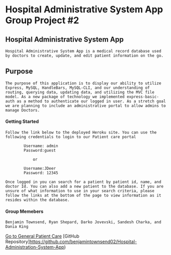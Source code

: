 # Hospital Administrative System App Group Project #2

## Hospital Administrative System App

    Hospital Administrative System App is a medical record database used by doctors to create, update, and edit patient information on the go.

## Purpose

    The purpose of this application is to display our ability to utilize Express, MySQL, HandleBars, MySQL-CLI, and our understanding of routing, querying data, updating data, and utilizing the MVC file model. As a new package of technology we implemented express-basic-auth as a method to authenticate our logged in user. As a stretch goal we are planning to include an administrative portal to allow admins to manage Doctors.  

#### Getting Started

    Follow the link below to the deployed Heroku site. You can use the following credentials to login to our Patient care portal

            Username: admin
            Password:guest

                or

            Username:JDeer
            Password: 12345

    Once logged in you can search for a patient by patient id, name, and doctor Id. You can also add a new patient to the database. If you are unsure of what information to use in your search criteria, please follow the links at the bottom of the page to view information as it resides within the database.


#### Group Memebers
    Benjamin Townsend, Ryan Shepard, Darko Jovevski, Sandesh Charka, and Dania King



[Go to General Patient Care](insertlink)
[GitHub Repository]https://github.com/benjamintownsend02/Hospital-Administration-System-App)
